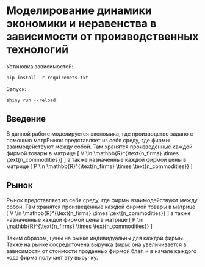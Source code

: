 # Моделирование динамики экономики и неравенства в зависимости от производственных технологий

Установка зависимостей:

```
pip install -r requiremets.txt
```
Запуск: 

```
shiny run --reload
```
## Введение

В данной работе моделируется экономика, где производство задано с помощью матрРынок представляет из себя среду, где фирмы взаимодействуют между собой. Там хранятся произведённые каждой фирмой
товары в матрице 
\[ V \\in \\mathbb{R}^{\\text{n_firms} \\times \\text{n_commodities}} \]
а также назначенные каждой фирмой цены в матрице
\[ P \\in \\mathbb{R}^{\\text{n_firms} \\times \\text{n_commodities}} \]

## Рынок

Рынок представляет из себя среду, где фирмы взаимодействуют между собой. Там хранятся произведённые каждой фирмой
товары в матрице 
\[ V \\in \\mathbb{R}^{\\text{n_firms} \\times \\text{n_commodities}} \]
а также назначенные каждой фирмой цены в матрице
\[ P \\in \\mathbb{R}^{\\text{n_firms} \\times \\text{n_commodities}} \]

Таким образом, цены на рынке индивидуальны для каждой фирмы. Также на рынке сосредоточена выручка фирм: она увеличивается
в зависимости от стоимости проданных фирмой благ, и в начале каждого хода фирма получает эту выручку. 



